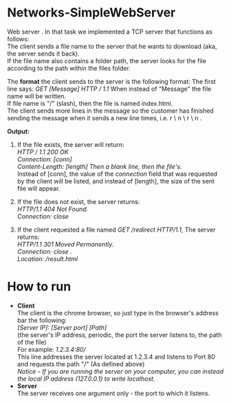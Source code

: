 # Networks-SimpleWebServer
Web server . 
In that task we implemented a TCP server that functions as follows:  
The client sends a file name to the server that he wants to download (aka, the server sends it back).  
If the file name also contains a folder path, the server looks for the file according to the path within the files folder.  

The **format** the client sends to the server is the following format:
The first line says: *GET [Message] HTTP / 1.1*
When instead of "Message" the file name will be written.  
If file name is "/" (slash), then the file is named index.html.  
The client sends more lines in the message so the customer has finished sending the message when it sends a new line times, i.e. r \ n \ r \ n \.  

**Output:**  
1. If the file exists, the server will return:  
  *HTTP / 1.1 200 OK  
  Connection: [conn]   
  Content-Length: [length]
  Then a blank line, then the file's.*  
  Instead of [conn], the value of the *connection* field that was requested by the client will be listed, and instead of        [length], the size of the sent file will appear.

2. If the file does not exist, the server returns:  
  *HTTP/1.1 404 Not Found.  
  Connection: close*

3. If the client requested a file named *GET /redirect HTTP/1.1*, The server returns:    
  *HTTP/1.1 301 Moved Permanently.  
  Connection: close .   
  Location: /result.html*  
  
# How to run
* **Client**      
The client is the chrome browser, so just type in the browser's address bar the following:   
*[Server IP]:* *[Server port]* *[Path]*   
(the server's IP address, periodic, the port the server listens to, the path of the file)     
For example: *1.2.3.4:80/*   
This line addresses the server located at 1.2.3.4 and listens to Port 80 and requests the path "/"
(As defined above)  
*Notice - If you are running the server on your computer, you can instead the local IP address (127.0.0.1) to write localhost.*  
* **Server**      
The server receives one argument only - the port to which it listens.
